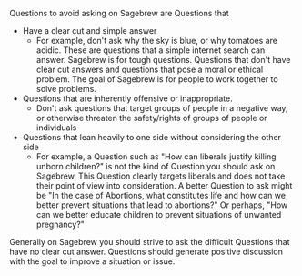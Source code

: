 Questions to avoid asking on Sagebrew are Questions that

- Have a clear cut and simple answer
    - For example, don't ask why the sky is blue, or
      why tomatoes are acidic. These are questions that a simple
      internet search can answer. Sagebrew is for tough questions. Questions
      that don't have clear cut answers and questions that
      pose a moral or ethical problem. The goal of Sagebrew is for
      people to work together to solve problems.
- Questions that are inherently offensive or inappropriate.
    - Don't ask questions that target groups of people in a
      negative way, or otherwise threaten the safety/rights of
      groups of people or individuals
- Questions that lean heavily to one side without considering
  the other side
    - For example, a Question such as "How can liberals justify
      killing unborn children?" is not the kind of Question
      you should ask on Sagebrew. This Question clearly targets
      liberals and does not take their point of view into consideration. A 
      better Question to ask might be "In the case of Abortions, what 
      constitutes life and how can we better prevent situations that lead to 
      abortions?" Or perhaps, "How can we better educate children to prevent 
      situations of unwanted pregnancy?"

Generally on Sagebrew you should strive to ask the difficult Questions
that have no clear cut answer. Questions should generate positive discussion
with the goal to improve a situation or issue. 
